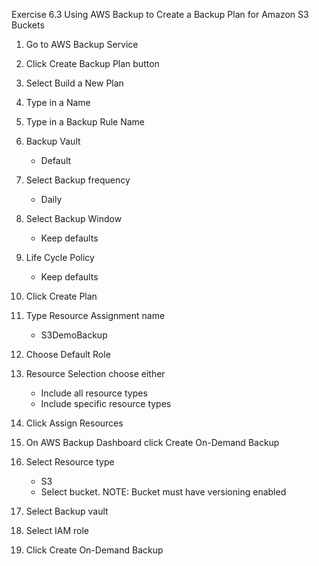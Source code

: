 Exercise 6.3 Using AWS Backup to Create a Backup Plan for Amazon S3 Buckets


1. Go to AWS Backup Service
2. Click Create Backup Plan button
3. Select Build a New Plan
4. Type in a Name
5. Type in a Backup Rule Name
6. Backup Vault
    - Default
7. Select Backup frequency
    - Daily
8. Select Backup Window
    - Keep defaults
9. Life Cycle Policy
    - Keep defaults
10. Click Create Plan
11. Type Resource Assignment name
    - S3DemoBackup
12. Choose Default Role
13. Resource Selection choose either
    - Include all resource types
    - Include specific resource types
14. Click Assign Resources

15. On AWS Backup Dashboard click Create On-Demand Backup
16. Select Resource type
    - S3
    - Select bucket.  NOTE:  Bucket must have versioning enabled
17. Select Backup vault
18. Select IAM role
19. Click Create On-Demand Backup
